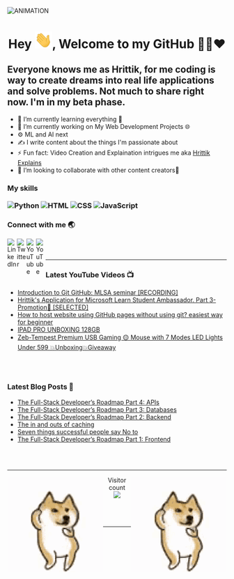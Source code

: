 <img  alt="ANIMATION" src="abcd.gif"></img>


### 
<h1 align="center">Hey <img src="Hi.gif" width="40px" />, Welcome to my GitHub 👨‍💻❤️</h1>

## Everyone knows me as Hrittik, for me coding is way to create dreams into real life applications and solve problems. Not much to share right now. I'm in my beta phase. 

<ul>
    <li>🌱 I’m currently learning everything 🤣 </li>
    <li>🔭 I’m currently working on My Web Development Projects 🌐</li>
    <li>⚙ ML and AI next</li>
    <li>✍ I write content about the things I'm passionate about </li>
    <li>⚡ Fun fact: Video Creation and Explaination intrigues me aka <a href="https://www.youtube.com/hrittikexplains/">Hrittik Explains</a></li>
    <li>👯 I’m looking to collaborate with other content creators🤩</li>
</ul>


### My skills <br/> <br/> ![Python](https://img.shields.io/badge/-Python-0077B5?style=flat&logoColor=white&logo=python) ![HTML](https://img.shields.io/badge/-HTML-ff0d00?style=flat&logoColor=white&logo=html5) ![CSS](https://img.shields.io/badge/-CSS-196eff?style=flat&logoColor=white&logo=css3) ![JavaScript](https://img.shields.io/badge/-JavaScript-ffdd19?style=flat&logoColor=white&logo=javascript)


### Connect with me 🌏

[<img align="left" alt=" LinkedIn" width="22px" src="https://cdn.jsdelivr.net/npm/simple-icons@v3/icons/linkedin.svg" />][linkedin]
[<img align="left" alt=" Twitter" width="22px" src="https://cdn.jsdelivr.net/npm/simple-icons@v3/icons/twitter.svg" />][twitter]
[<img align="left" alt=" YouTube" width="22px" src="https://cdn.jsdelivr.net/npm/simple-icons@v3/icons/youtube.svg" />][youtube]
[<img align="left" alt=" YouTube" width="22px" src="https://cdn.jsdelivr.net/npm/simple-icons@v3/icons/facebook.svg" />][facebook]
<br />
<br />

---

### Latest YouTube Videos 📺
<!-- YOUTUBE:START -->
- [Introduction to Git GitHub: MLSA seminar [RECORDING]](https://www.youtube.com/watch?v=IbJ0ytco3Q8)
- [Hrittik's Application for Microsoft Learn Student Ambassador. Part 3- Promotion🤗 [SELECTED]](https://www.youtube.com/watch?v=fw4aG2aDLs4)
- [How to host website using GitHub pages without using git? easiest way for beginner](https://www.youtube.com/watch?v=kZa9aBoZK_Q)
- [IPAD PRO UNBOXING 128GB](https://www.youtube.com/watch?v=8EXTPAH3nRw)
- [Zeb-Tempest Premium USB Gaming 🟡 Mouse with 7 Modes LED Lights Under 599 💥Unboxing💥Giveaway](https://www.youtube.com/watch?v=3VpeUxVux-Y)
<!-- YOUTUBE:END -->



<br />
<br />


### Latest Blog Posts 📝
<!-- BLOG-POST-LIST:START -->
- [The Full-Stack Developer’s Roadmap Part 4: APIs](https://www.p3r.one/the-full-stack-developers-roadmap-part-4-apis/)
- [The Full-Stack Developer’s Roadmap Part 3: Databases](https://www.p3r.one/the-full-stack-developers-roadmap-part-3-databases/)
- [The Full-Stack Developer’s Roadmap Part 2: Backend](https://www.p3r.one/the-full-stack-developers-roadmap-part-2-backend/)
- [The in and outs of caching](https://www.p3r.one/the-in-and-outs-of-caching/)
- [Seven things successful people say No to](https://www.p3r.one/seven-things-successful-people-say-no-to/)
- [The Full-Stack Developer’s Roadmap Part 1: Frontend](https://www.p3r.one/the-full-stack-developers-roadmap-part-1-frontend/)
<!-- BLOG-POST-LIST:END -->

<br />
<br />

---
<img align="left" alt="Dog" width="" src="tenor.gif" />
<img align="right" alt="Dog" width="" src="tenor.gif" />
<p align="center"> 
  Visitor count<br>
  <img src="https://profile-counter.glitch.me/hritikhere/count.svg" />
</p>

<br />
<br />

---


[twitter]: https://twitter.com/hrittikhere
[youtube]: https://youtube.com/hrittikexplains
[linkedin]: https://linkedin.com/in/hrittikhere
[facebook]: https://facebook.com/hrittikhere


<!-- Hope you Have a Nice Day -->

